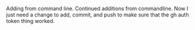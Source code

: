 Adding from command line.
Continued additions from commandline.
Now I just need a change to add, commit, and push to make sure that the gh auth token thing worked.
